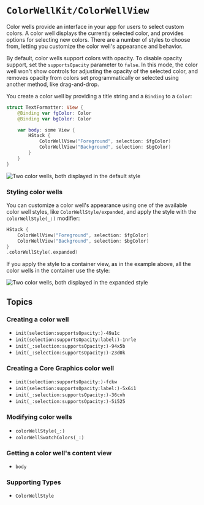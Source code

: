 # ``ColorWellKit/ColorWellView``

Color wells provide an interface in your app for users to select custom colors. A color well displays the currently selected color, and provides options for selecting new colors. There are a number of styles to choose from, letting you customize the color well's appearance and behavior.

By default, color wells support colors with opacity. To disable opacity support, set the `supportsOpacity` parameter to `false`. In this mode, the color well won't show controls for adjusting the opacity of the selected color, and removes opacity from colors set programmatically or selected using another method, like drag-and-drop.

You create a color well by providing a title string and a `Binding` to a `Color`:

```swift
struct TextFormatter: View {
    @Binding var fgColor: Color
    @Binding var bgColor: Color

    var body: some View {
        HStack {
            ColorWellView("Foreground", selection: $fgColor)
            ColorWellView("Background", selection: $bgColor)
        }
    }
}
```

![Two color wells, both displayed in the default style](default-style)

### Styling color wells

You can customize a color well's appearance using one of the available color well styles, like ``ColorWellStyle/expanded``, and apply the style with the ``colorWellStyle(_:)`` modifier:

```swift
HStack {
    ColorWellView("Foreground", selection: $fgColor)
    ColorWellView("Background", selection: $bgColor)
}
.colorWellStyle(.expanded)
```

If you apply the style to a container view, as in the example above, all the color wells in the container use the style:

![Two color wells, both displayed in the expanded style](expanded-style)

## Topics

### Creating a color well

- ``init(selection:supportsOpacity:)-49a1c``
- ``init(selection:supportsOpacity:label:)-1nrle``
- ``init(_:selection:supportsOpacity:)-94x5b``
- ``init(_:selection:supportsOpacity:)-23d0k``

### Creating a Core Graphics color well

- ``init(selection:supportsOpacity:)-fckw``
- ``init(selection:supportsOpacity:label:)-5x6i1``
- ``init(_:selection:supportsOpacity:)-36cvh``
- ``init(_:selection:supportsOpacity:)-5i525``

### Modifying color wells

- ``colorWellStyle(_:)``
- ``colorWellSwatchColors(_:)``

### Getting a color well's content view

- ``body``

### Supporting Types

- ``ColorWellStyle``
